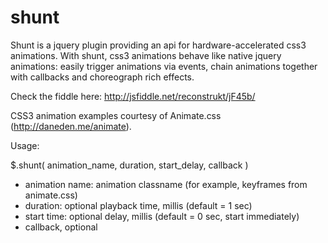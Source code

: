 shunt
=====

Shunt is a jquery plugin providing an api for hardware-accelerated css3 animations.  With shunt, css3 animations behave like native jquery animations: easily trigger animations via events, chain animations together with callbacks and choreograph rich effects.

Check the fiddle here: http://jsfiddle.net/reconstrukt/jF45b/

CSS3 animation examples courtesy of Animate.css (http://daneden.me/animate).

Usage:

$.shunt( animation_name, duration, start_delay, callback )

 - animation name: animation classname (for example, keyframes from animate.css)
 - duration: optional playback time, millis (default = 1 sec)
 - start time: optional delay, millis (default = 0 sec, start immediately)
 - callback, optional
